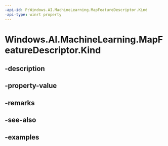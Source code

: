 ```yaml
---
-api-id: P:Windows.AI.MachineLearning.MapFeatureDescriptor.Kind
-api-type: winrt property
---
```


<!-- Property syntax.
public LearningModelFeatureKind Kind { get; }
-->

# Windows.AI.MachineLearning.MapFeatureDescriptor.Kind

## -description

## -property-value

## -remarks

## -see-also

## -examples

